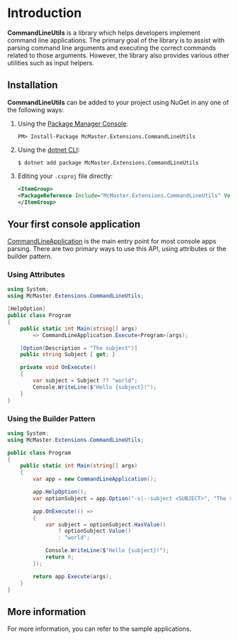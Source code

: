 # Introduction

**CommandLineUtils** is a library which helps developers implement command line applications. The primary goal of the library is to assist with parsing command line arguments and executing the correct commands related to those arguments. However, the library also provides various other utilities such as input helpers.

## Installation

**CommandLineUtils** can be added to your project using NuGet in any one of the following ways:

1. Using the [Package Manager Console](https://docs.microsoft.com/en-us/nuget/quickstart/install-and-use-a-package-in-visual-studio#package-manager-console):

    ```
    PM> Install-Package McMaster.Extensions.CommandLineUtils
    ```

2. Using the [dotnet CLI](https://docs.microsoft.com/en-us/nuget/quickstart/install-and-use-a-package-using-the-dotnet-cli):

    ```
    $ dotnet add package McMaster.Extensions.CommandLineUtils
    ```

3. Editing your `.csproj` file directly:

    ```xml
    <ItemGroup>
    <PackageReference Include="McMaster.Extensions.CommandLineUtils" Version="2.2.0" />
    </ItemGroup>
    ```

## Your first console application

[CommandLineApplication](xref:McMaster.Extensions.CommandLineUtils.CommandLineApplication) is the main entry point for most console apps parsing. There are two primary ways to use this API, using attributes or the builder pattern.

### Using Attributes

```csharp
using System;
using McMaster.Extensions.CommandLineUtils;

[HelpOption]
public class Program
{
    public static int Main(string[] args)
        => CommandLineApplication.Execute<Program>(args);

    [Option(Description = "The subject")]
    public string Subject { get; }

    private void OnExecute()
    {
        var subject = Subject ?? "world";
        Console.WriteLine($"Hello {subject}!");
    }
}
```

### Using the Builder Pattern

```csharp
using System;
using McMaster.Extensions.CommandLineUtils;

public class Program
{
    public static int Main(string[] args)
    {
        var app = new CommandLineApplication();

        app.HelpOption();
        var optionSubject = app.Option("-s|--subject <SUBJECT>", "The subject", CommandOptionType.SingleValue);

        app.OnExecute(() =>
        {
            var subject = optionSubject.HasValue()
                ? optionSubject.Value()
                : "world";

            Console.WriteLine($"Hello {subject}!");
            return 0;
        });

        return app.Execute(args);
    }
}
```

## More information

For more information, you can refer to the sample applications.